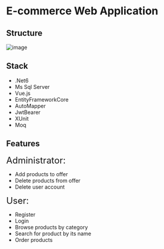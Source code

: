 # E-commerce Web Application



## Structure
![image](https://user-images.githubusercontent.com/109426665/221433758-b45244ce-3ab8-47a8-afd4-830ed8f6765d.png)

## Stack
- .Net6
- Ms Sql Server
- Vue.js
- EntityFrameworkCore
- AutoMapper
- JwtBearer
- XUnit
- Moq

## Features
<font size="5"> Administrator: </font>
- Add products to offer
- Delete products from offer
- Delete user account

<font size="5"> User: </font>
- Register
- Login
- Browse products by category
- Search for product by its name
- Order products
